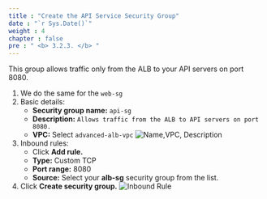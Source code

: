 ```yaml
---
title : "Create the API Service Security Group"
date : "`r Sys.Date()`"
weight : 4
chapter : false
pre : " <b> 3.2.3. </b> "
---
```

This group allows traffic only from the ALB to your API servers on port 8080.
1. We do the same for the `web-sg`
2. Basic details:
     - **Security group name:** `api-sg`
     - **Description:** `Allows traffic from the ALB to API servers on port 8080.`
     - **VPC:** Select `advanced-alb-vpc`
   ![Name,VPC, Description](/images/3-VPCSetup/3.2-CreateSecurityGroup/3.2.3-APIServiceSG/01-BasicConfig.png)
3. Inbound rules:
     - Click **Add rule.**
     - **Type:** Custom TCP
     - **Port range:** 8080
     - **Source:** Select your **alb-sg** security group from the list.
4. Click **Create security group.**
   ![Inbound Rule](/images/3-VPCSetup/3.2-CreateSecurityGroup/3.2.3-APIServiceSG/02-InboundRule.png)